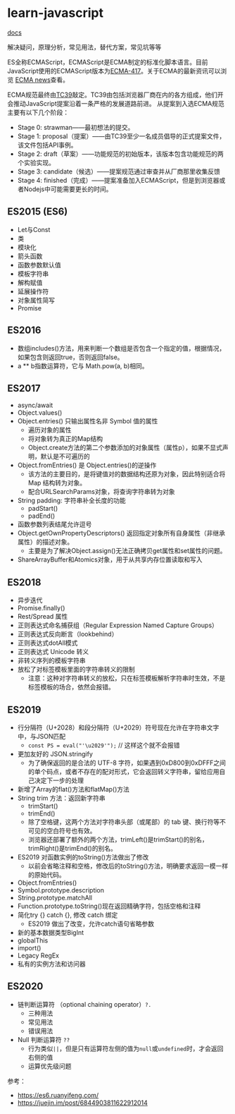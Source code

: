 # learn-javascript

[docs](./docs)

解决疑问，原理分析，常见用法，替代方案，常见坑等等

ES全称ECMAScript，ECMAScript是ECMA制定的标准化脚本语言。目前JavaScript使用的ECMAScript版本为[ECMA-417](https://ecma-international.org/publications/standards/Ecma-417.htm)。关于ECMA的最新资讯可以浏览 [ECMA news](https://www.ecma-international.org/news/index.html)查看。

ECMA规范最终由[TC39](https://github.com/tc39)敲定。TC39由包括浏览器厂商在内的各方组成，他们开会推动JavaScript提案沿着一条严格的发展道路前进。
从提案到入选ECMA规范主要有以下几个阶段：

- Stage 0: strawman——最初想法的提交。
- Stage 1: proposal（提案）——由TC39至少一名成员倡导的正式提案文件，该文件包括API事例。
- Stage 2: draft（草案）——功能规范的初始版本，该版本包含功能规范的两个实验实现。
- Stage 3: candidate（候选）——提案规范通过审查并从厂商那里收集反馈
- Stage 4: finished（完成）——提案准备加入ECMAScript，但是到浏览器或者Nodejs中可能需要更长的时间。

## ES2015 (ES6)

- Let与Const
- 类
- 模块化
- 箭头函数
- 函数参数默认值
- 模板字符串
- 解构赋值
- 延展操作符
- 对象属性简写
- Promise

## ES2016

- 数组includes()方法，用来判断一个数组是否包含一个指定的值，根据情况，如果包含则返回true，否则返回false。
- a ** b指数运算符，它与 Math.pow(a, b)相同。

## ES2017

- async/await
- Object.values()
- Object.entries() 只输出属性名非 Symbol 值的属性
  - 遍历对象的属性
  - 将对象转为真正的Map结构
  - Object.create方法的第二个参数添加的对象属性（属性p），如果不显式声明，默认是不可遍历的
- Object.fromEntries() 是 Object.entries()的逆操作
  - 该方法的主要目的，是将键值对的数据结构还原为对象，因此特别适合将 Map 结构转为对象。
  - 配合URLSearchParams对象，将查询字符串转为对象
- String padding: 字符串补全长度的功能
  - padStart()
  - padEnd()
- 函数参数列表结尾允许逗号
- Object.getOwnPropertyDescriptors() 返回指定对象所有自身属性（非继承属性）的描述对象。
  - 主要是为了解决Object.assign()无法正确拷贝get属性和set属性的问题。
- ShareArrayBuffer和Atomics对象，用于从共享内存位置读取和写入

## ES2018

- 异步迭代
- Promise.finally()
- Rest/Spread 属性
- 正则表达式命名捕获组（Regular Expression Named Capture Groups）
- 正则表达式反向断言（lookbehind）
- 正则表达式dotAll模式
- 正则表达式 Unicode 转义
- 非转义序列的模板字符串
- 放松了对标签模板里面的字符串转义的限制
  - 注意：这种对字符串转义的放松，只在标签模板解析字符串时生效，不是标签模板的场合，依然会报错。

## ES2019

- 行分隔符（U+2028）和段分隔符（U+2029）符号现在允许在字符串文字中，与JSON匹配
  - `const PS = eval("'\u2029'");` // 这样这个就不会报错
- 更加友好的 JSON.stringify
  - 为了确保返回的是合法的 UTF-8 字符，如果遇到0xD800到0xDFFF之间的单个码点，或者不存在的配对形式，它会返回转义字符串，留给应用自己决定下一步的处理
- 新增了Array的flat()方法和flatMap()方法
- String trim 方法：返回新字符串
  - trimStart()
  - trimEnd()
  - 除了空格键，这两个方法对字符串头部（或尾部）的 tab 键、换行符等不可见的空白符号也有效。
  - 浏览器还部署了额外的两个方法，trimLeft()是trimStart()的别名，trimRight()是trimEnd()的别名。
- ES2019 对函数实例的toString()方法做出了修改
  - 以前会省略注释和空格，修改后的toString()方法，明确要求返回一模一样的原始代码。
- Object.fromEntries()
- Symbol.prototype.description
- String.prototype.matchAll
- Function.prototype.toString()现在返回精确字符，包括空格和注释
- 简化try {} catch {}, 修改 catch 绑定
  - ES2019 做出了改变，允许catch语句省略参数
- 新的基本数据类型BigInt
- globalThis
- import()
- Legacy RegEx
- 私有的实例方法和访问器

## ES2020

- 链判断运算符 （optional chaining operator）`?.`
  - 三种用法
  - 常见用法
  - 错误用法
- Null 判断运算符 `??`
  - 行为类似`||`，但是只有运算符左侧的值为`null`或`undefined`时，才会返回右侧的值
  - 运算优先级问题

参考：

- https://es6.ruanyifeng.com/
- https://juejin.im/post/6844903811622912014
